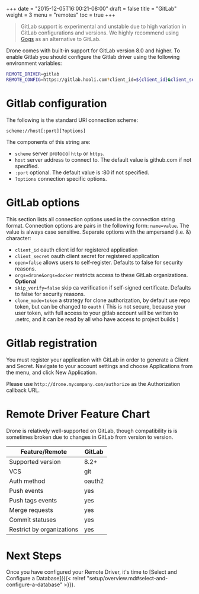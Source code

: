 +++
date = "2015-12-05T16:00:21-08:00"
draft = false
title = "GitLab"
weight = 3
menu = "remotes"
toc = true
+++

> GitLab support is experimental and unstable due to high variation in GitLab configurations and versions. We highly recommend using [Gogs](https://github.com/gogits/gogs) as an alternative to GitLab.

Drone comes with built-in support for GitLab version 8.0 and higher. To enable Gitlab you should configure the Gitlab driver using the following environment variables:

```bash
REMOTE_DRIVER=gitlab
REMOTE_CONFIG=https://gitlab.hooli.com?client_id=${client_id}&client_secret=${client_secret}
```

# Gitlab configuration

The following is the standard URI connection scheme:

```
scheme://host[:port][?options]
```

The components of this string are:

* `scheme` server protocol `http` or `https`.
* `host` server address to connect to. The default value is github.com if not specified.
* `:port` optional. The default value is :80 if not specified.
* `?options` connection specific options.

# GitLab options

This section lists all connection options used in the connection string format. Connection options are pairs in the following form: `name=value`. The value is always case sensitive. Separate options with the ampersand (i.e. &) character:

* `client_id` oauth client id for registered application
* `client_secret` oauth client secret for registered application
* `open=false` allows users to self-register. Defaults to false for security reasons.
* `orgs=drone&orgs=docker` restricts access to these GitLab organizations. **Optional**
* `skip_verify=false` skip ca verification if self-signed certificate. Defaults to false for security reasons.
* `clone_mode=token` a strategy for clone authorization, by default use repo token, but can be changed to `oauth` ( This is not secure, because your user token, with full access to your gitlab account will be written to .netrc, and it can be read by all who have access to project builds )

# Gitlab registration

You must register your application with GitLab in order to generate a Client and Secret. Navigate to your account settings and choose Applications from the menu, and click New Application.

Please use `http://drone.mycompany.com/authorize` as the Authorization callback URL.

# Remote Driver Feature Chart

Drone is relatively well-supported on GitLab, though compatibility is is 
sometimes broken due to changes in GitLab from version to version.

| Feature/Remote            | GitLab  |
|---------------------------|---------|
| Supported version         | 8.2+    |
| VCS                       | git     |
| Auth method               | oauth2  |
| Push events               | yes     |
| Push tags events          | yes     |
| Merge requests            | yes     |
| Commit statuses           | yes     |
| Restrict by organizations | yes     |

# Next Steps

Once you have configured your Remote Driver, it's time to [Select and 
Configure a Database]({{< relref "setup/overview.md#select-and-configure-a-database" >}}).
